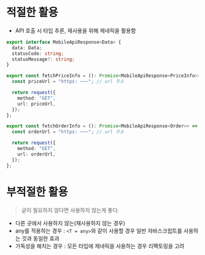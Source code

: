 # 적절한 활용

- API 호출 시 타입 추론, 재사용을 위해 제네릭을 활용함

```ts
export interface MobileApiResponse<Data> {
  data: Data;
  statusCode: string;
  statusMessage?: string;
}

export const fetchPriceInfo = (): Promise<MobileApiResponse<PriceInfo>> => {
  const priceUrl = "https: ~~~"; // url 주소

  return request({
    method: "GET",
    url: priceUrl,
  });
};

export const fetchOrderInfo = (): Promise<MobileApiResponse<Order>> => {
  const orderUrl = "https: ~~~"; // url 주소

  return request({
    method: "GET",
    url: orderUrl,
  });
};
```

# 부적절한 활용

> 굳이 필요하지 않다면 사용하지 않는게 좋다.

- 다른 곳에서 사용하지 않는(재사용하지 않는 경우)
- any를 적용하는 경우 : `<T = any>`와 같이 사용할 경우 일반 자바스크립트를 사용하는 것과 동일한 효과
- 가독성을 해치는 경우 : 모든 타입에 제네릭을 사용하는 경우 리팩토링을 고려
